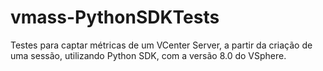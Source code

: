 # vmass-PythonSDKTests
Testes para captar métricas de um VCenter Server, a partir da criação de uma sessão, utilizando Python SDK, com a versão 8.0 do VSphere.
